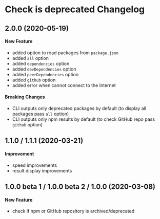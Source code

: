 # Check is deprecated Changelog

## 2.0.0 (2020-05-19)

#### New Feature

- added option to read packages from `package.json`
- added `all` option
- added `dependencies` option
- added `devDependencies` option
- added `peerDependencies` option
- added `github` option
- added error when cannot connect to the Internet

#### Breaking Changes

- CLI outputs only deprecated packages by default (to display all packages pass `all` option)
- CLI outputs only npm results by default (to check GitHub repo pass `github` option)

## 1.1.0 / 1.1.1 (2020-03-21)

#### Improvement

- speed improvements
- result display improvements

## 1.0.0 beta 1 / 1.0.0 beta 2 / 1.0.0 (2020-03-08)

#### New Feature

- check if npm or GitHub repository is archived/deprecated
